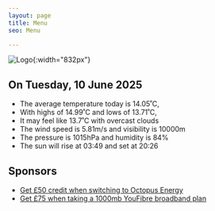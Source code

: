 ```yaml
---
layout: page
title: Menu
seo: Menu

---
```


![Logo](/images/logo.jpg){:width="832px"}

<!-- weather_marker starts -->
## On Tuesday, 10 June 2025

- The average temperature today is 14.05˚C,
- With highs of 14.99˚C and lows of 13.71˚C,
- It may feel like 13.7˚C with overcast clouds
- The wind speed is 5.81m/s and visibility is 10000m
- The pressure is 1015hPa and humidity is 84%
- The sun will rise at 03:49 and set at 20:26

<!-- weather_marker ends -->

## Sponsors

- [Get £50 credit when switching to Octopus Energy](https://bit.ly/3oD1nnS)
- [Get £75 when taking a 1000mb YouFibre broadband plan](https://aklam.io/91zWhU?)
